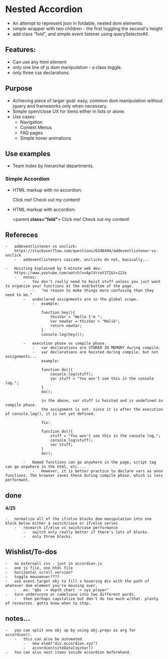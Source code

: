 # Nested Accordion

-	An attempt to represent json in foldable, nested dom elements.
-	simple wrapper with two children - the first toggling the second's height
-	add class "fold", and simple event listener using querySelectorAll.

## Features:

-	Can use any html element
-	only one line of js dom manipulation - a class toggle.
-	only three css declarations.

## Purpose

-	Achieving piece of larger goal: easy, common dom manipulation without jquery and frameworks only when necessary.
-	Simple open/close UX for items either in lists or alone.
-	Use cases:
	-	Navigation
	-	Context Menus
	-	FAQ pages
	-	Simple hover animations

## Use examples

-	Team Index by hierarchal departments.

### Simple Accordion

- HTML markup with no accordion:

	<parent>
		<first>Click me!</first>
		<second>
			Check out my content!
		</second>
	</parent>

- HTML markup with accordion:

	<parent **class="fold"**>
		<first>Click me!</first>
		<second>
			Check out my content!
		</second>
	</parent>

## Refereces

	-	addeventlistener vs onclick:
		https://stackoverflow.com/questions/6348494/addeventlistener-vs-onclick
		-	addeventlisteners cascade, onclicks do not, basically...

	-	Hoisting Explained by 5-minute web dev:
		https://www.youtube.com/watch?v=AplVrrwY1TI&t=123s
		-	notes:
			-	You don't really need to hoist stuff unless you just want to organize your functions at the end/bottom of the page. 
				-	"no reason to make things more confusing than they need to be."
			-	undeclared assignments are in the global scope.
				-	example:

					function hey(){
						thisVar = "Hello I'm ";
						var newVar = thisVar + "Malik";
						return newVar;
					}
					console.log(hey());

			-	execution phase vs compile phase.
				-	var declarations are STORED IN MEMORY during compile.
				-	var declarations are hoisted during compile, but not assignments...
					example:

					function do(){
						console.log(stuff);
						var stuff = "You won't see this in the console log.";
					}
					do();

					in the above, var stuff is hoisted and is undefined in compile phase.
					the assignment is not. since it is after the execution of console.log(), it is not yet defined.

					fix:

					function do(){
						stuff = "You won't see this in the console log.";
						console.log(stuff);
						var stuff;
					}
					do();

			-	Named functions can go anywhere in the page, script tag can go anywhere in the html, etc....
				-	However, it is better practice to declare vars as anon functions. The browser saves these during compile phase, which is less performant.

## done

#### 4/25

	-	normalize all of the if/else blocks dom manipulation into one block below either a switch/case or if/else series
		-	research if/else vs swich/case performance
			-	switch only really better if there's lots of blocks.
			-	only three blocks.

## Wishlist/To-dos

	-	no externall css - just in accordion.js
	-	one js file, one html file
	-	horizontal scroll version?
	-	toggle mouseover????
	-	use event.target obj to fill a hovering div with the path of whatever dom element you're mousing over.
		-	ex: "qbs -> depth_chart -> xyz_player"
	-	turn underscore or camelcase into two different words.
		-	then perhaps capitalize but don't do too much w/that. plenty of resources. gotta know when to stop.

## notes...

	-	you can split one obj up by using obj.props as arg for accordion().
		-	this can also be automated.
			-	new elem("div.accordion.xyz")
			-	accordion(siteData[xyzVar])
	-	You can also nest items inside accordion beforehand.